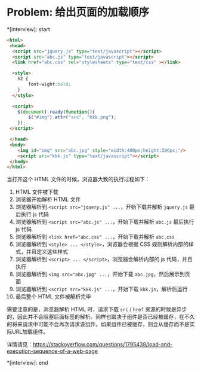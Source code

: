 # Problem: 给出页面的加载顺序

*[interview]: start
```html
<html>
 <head>
  <script src="jquery.js" type="text/javascript"></script>
  <script src="abc.js" type="text/javascript"></script>
  <link href="abc.css" rel="stylesheets" type="text/css" ></link>

  <style>
    h2 {
        font-wight:bold;
    }
  </style>

  <script>
    $(document).ready(function(){
        $("#img").attr("src", "kkk.png");
    });
 </script>

 </head>
 <body>
    <img id="img" src="abc.jpg" style="width:400px;height:300px;"/>
    <script src="kkk.js" type="text/javascript"></script>
 </body>
</html>
```

当打开这个 HTML 文件的时候，浏览器大致的执行过程如下：
1. HTML 文件被下载
2. 浏览器开始解析 HTML 文件
3. 浏览器解析到 `<script src="jquery.js" ...`，开始下载并解析 `jquery.js` 最后执行 js 代码
4. 浏览器解析到 `<script src="abc.js" ...`，开始下载并解析 `abc.js` 最后执行 js 代码
5. 浏览器解析到 `<link href="abc.css" ...`，开始下载并解析 `abc.css`
6. 浏览器解析到 `<style> ... </style>`，浏览器会根据 CSS 规则解析内部的样式，并且定义这些样式
7. 浏览器解析到 `<script> ... </script>`，浏览器会解析内部的 js 代码，并且执行
8. 浏览器解析到 `<img src="abc.jpg" ...`，开始下载 `abc.jpg`，然后展示到页面
9. 浏览器解析到 `<script src="kkk.js" ...`，开始下载 `kkk.js`，解析后运行
10. 最后整个 HTML 文件被解析完毕

需要注意的是，浏览器解析 HTML 时，请求下载 `src` / `href` 资源的时候是异步的，因此并不会阻塞后面标签的解析。同样也取决于组件是否已经被缓存，在不久的将来请求中可能不会再次请求该组件。如果组件已被缓存，则会从缓存而不是实际URL加载组件。

详情请见：https://stackoverflow.com/questions/1795438/load-and-execution-sequence-of-a-web-page


*[interview]: end
